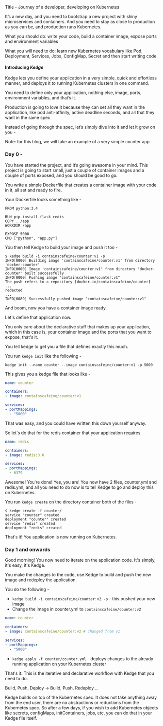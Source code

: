 Title - Journey of a developer, developing on Kubernetes

It’s a new day, and you need to bootstrap a new project with shiny microservices and containers. And you need to stay as close to production as you can be, and production runs Kubernetes.

What you should do: write your code, build a container image, expose ports and environment variables

What you will need to do: learn new Kubernetes vocabulary like Pod, Deployment, Services, Jobs, ConfigMap, Secret and then start writing code

#### Introducing _Kedge_

Kedge lets you define your application in a very simple, quick and effortless manner, and deploys it to running Kubernetes clusters in one command.

You need to define only your application, nothing else, image, ports, environment variables, and that’s it.

Production is going to love it because they can set all they want in the application, like pod anti-affinity, active deadline seconds, and all that they want in the same spec

Instead of going through the spec, let’s simply dive into it and let it grow on you -

Note: for this blog, we will take an example of a very simple counter app

### Day 0 -

You have started the project, and it’s going awesome in your mind. This project is going to start small, just a couple of container images and a couple of ports exposed, and you should be good to go.

You write a simple Dockerfile that creates a container image with your code in it, all set and ready to fire.

Your Dockerfile looks something like -

```
FROM python:3.4

RUN pip install flask redis
COPY . /app
WORKDIR /app

EXPOSE 5000
CMD ["python", "app.py"]
```

You then tell Kedge to build your image and push it too -


```console
$ kedge build -i containscafeine/counter:v1 -p
INFO[0000] Building image 'containscafeine/counter:v1' from directory 'docker-counter' 
INFO[0000] Image 'containscafeine/counter:v1' from directory 'docker-counter' built successfully 
INFO[0000] Pushing image "containscafeine/counter:v1"   
The push refers to a repository [docker.io/containscafeine/counter]
...
redacted
...
INFO[0089] Successfully pushed image "containscafeine/counter:v1" 
```

And boom, now you have a container image ready.

Let's define that application now.

You only care about the declarative stuff that makes up your application, which in this case is, your container image and the ports that you want to expose, that's it.

You tell kedge to get you a file that defines exactly this much.

You run `kedge init` like the following -

`kedge init --name counter --image containscafeine/counter:v1 -p 5000`

This gives you a kedge file that looks like -

```yaml
name: counter

containers:
- image: containscafeine/counter:v1

services:
- portMappings:
  - "5000"
```

That was easy, and you could have written this down yourself anyway.

So let's do that for the redis container that your application requires.

```yaml
name: redis

containers:
- image: redis:3.0

services:
- portMappings:
  - 6379
```

Awesome! You're done! Yes, you are! You now have 2 files, counter.yml and redis.yml, and all you need to do now is to tell Kedge to go and deploy this on Kubernetes.

You run `kedge create` on the directory container both of the files -

```console
$ kedge create -f counter/
service "counter" created
deployment "counter" created
service "redis" created
deployment "redis" created
```

That's it! You application is now running on Kubernetes.

### Day 1 and onwards

Good morning! You now need to iterate on the application code. It's simply, it's easy, it's Kedge.

You make the changes to the code, use Kedge to build and push the new image and redeploy the application.

You do the following -

- `kedge build -i containscafeine/counter:v2 -p` - this pushed your new image
- Change the image in counter.yml to `containscafeine/counter:v2`
```yaml
name: counter

containers:
- image: containscafeine/counter:v2 # changed from v1

services:
- portMappings:
  - "5000"
```
- `kedge apply -f counter/counter.yml` - deploys changes to the already running application on your Kubernetes cluster

That's it. This is the iterative and declarative workflow with Kedge that you need to do.

Build, Push, Deploy -> Build, Push, Redeploy ...

Kedge builds on top of the Kubernetes spec. It does not take anything away from the end user, there are no abstractions or reductions from the Kubernetes spec. So after a few days, if you wish to add Kubernetes objects like secrets, configMaps, initContainers, jobs, etc, you can do that in your Kedge file itself.



